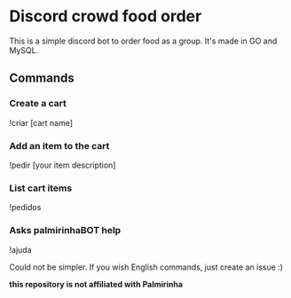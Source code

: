 # Discord crowd food order 
This is a simple discord bot to order food as a group. It's made in GO and MySQL.

## Commands

### Create a cart
!criar [cart name]

### Add an item to the cart
!pedir [your item description]

### List cart items
!pedidos

### Asks palmirinhaBOT help
!ajuda

Could not be simpler. If you wish English commands, just create an issue :)

**this repository is not affiliated with Palmirinha**
